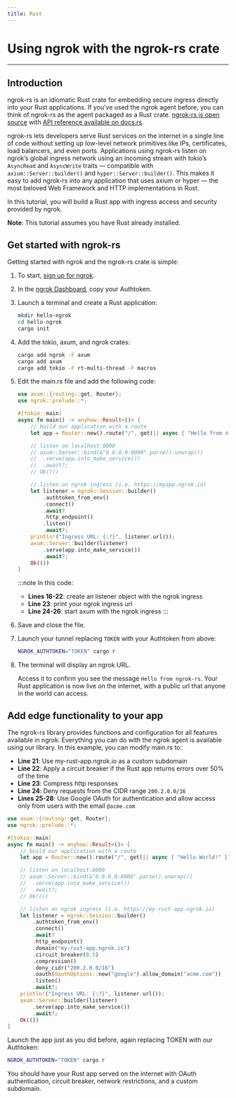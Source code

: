 ```yaml
---
title: Rust
---
```


# Using ngrok with the ngrok-rs crate
------------

## Introduction

ngrok-rs is an idiomatic Rust crate for embedding secure ingress directly into your Rust applications. If you’ve used the ngrok agent before, you can think of ngrok-rs as the agent packaged as a Rust crate. [ngrok-rs is open source](http://github.com/ngrok/ngrok-rs) with [API reference available on docs.rs](https://docs.rs/ngrok).

ngrok-rs lets developers serve Rust services on the internet in a single line of code without setting up low-level network primitives like IPs, certificates, load balancers, and even ports. Applications using ngrok-rs listen on ngrok’s global ingress network using an incoming stream with tokio’s `AsyncRead` and `AsyncWrite` traits — compatible with `axium::Server::builder()` and `hyper::Server::builder()`. This makes it easy to add ngrok-rs into any application that uses axium or hyper — the most beloved Web Framework and HTTP implementations in Rust. 

In this tutorial, you will build a Rust app with ingress access and security provided by ngrok.

**Note**: This tutorial assumes you have Rust already installed.

## Get started with ngrok-rs

Getting started with ngrok and the ngrok-rs crate is simple: 

1. To start, [sign up for ngrok](https://ngrok.com/signup).
1. In the [ngrok Dashboard](https://dashboard.ngrok.com), copy your Authtoken.
1. Launch a terminal and create a Rust application:

    ```bash
    mkdir hello-ngrok
    cd hello-ngrok
    cargo init
    ```

1. Add the tokio, axum, and ngrok crates:
    
    ```bash
    cargo add ngrok -F axum
    cargo add axum
    cargo add tokio -F rt-multi-thread -F macros
    ```

1. Edit the main.rs file and add the following code:

    ```rust showLineNumbers
    use axum::{routing::get, Router};
    use ngrok::prelude::*;

    #[tokio::main]
    async fn main() -> anyhow::Result<()> {
        // build our application with a route
        let app = Router::new().route("/", get(|| async { "Hello from ngrok-rs!" }));

        // listen on localhost:8000
        // axum::Server::bind(&"0.0.0.0:8000".parse().unwrap())
        //  .serve(app.into_make_service())
        //  .await?;
        // Ok(())

        // listen on ngrok ingress (i.e. https://myapp.ngrok.io)
        let listener = ngrok::Session::builder()
            .authtoken_from_env()
            .connect()
            .await?
            .http_endpoint()
            .listen()
            .await?;
        println!("Ingress URL: {:?}", listener.url());
        axum::Server::builder(listener)
            .serve(app.into_make_service())
            .await?;
        Ok(())
    }
    ```

    :::note In this code:
    - **Lines 16-22**: create an listener object with the ngrok ingress
    - **Line 23**: print your ngrok ingress url
    - **Line 24-26**: start axum with the ngrok ingress
    :::

1. Save and close the file.
1. Launch your tunnel replacing `TOKEN` with your Authtoken from above:

    ```bash
    NGROK_AUTHTOKEN="TOKEN" cargo r
    ```

1. The terminal will display an ngrok URL. 
    
    Access it to confirm you see the message `Hello from ngrok-rs`.
    Your Rust application is now live on the internet, with a public url that anyone in the world can access.

## Add edge functionality to your app

The ngrok-rs library provides functions and configuration for all features available in ngrok. Everything you can do with the ngrok agent is available using our library. In this example, you can modify main.rs to:

- **Line 21**: Use my-rust-app.ngrok.io as a custom subdomain
- **Line 22**: Apply a circuit breaker if the Rust app returns errors over 50% of the time
- **Line 23**: Compress http responses
- **Line 24**: Deny requests from the CIDR range `200.2.0.0/16`
- **Lines 25-28**: Use Google OAuth for authentication and allow access only from users with the email `@acme.com`


```rust showLineNumbers
use axum::{routing::get, Router};
use ngrok::prelude::*;

#[tokio::main]
async fn main() -> anyhow::Result<()> {
    // build our application with a route
    let app = Router::new().route("/", get(|| async { "Hello World!" }));

    // listen on localhost:8000
    // axum::Server::bind(&"0.0.0.0:8000".parse().unwrap())
    //  .serve(app.into_make_service())
    //  .await?;
    // Ok(())

    // listen on ngrok ingress (i.e. https://my-rust-app.ngrok.io)
    let listener = ngrok::Session::builder()
        .authtoken_from_env()
        .connect()
        .await?
        .http_endpoint()
        .domain("my-rust-app.ngrok.io")
        .circuit_breaker(0.5)
        .compression()
        .deny_cidr("200.2.0.0/16")
        .oauth(OauthOptions::new("google").allow_domain("acme.com"))
        .listen()
        .await?;
    println!("Ingress URL: {:?}", listener.url());
    axum::Server::builder(listener)
        .serve(app.into_make_service())
        .await?;
    Ok(())
}
```

Launch the app just as you did before, again replacing TOKEN with our Authtoken:

```bash
NGROK_AUTHTOKEN="TOKEN" cargo r
```

You should have your Rust app served on the internet with OAuth authentication, circuit breaker, network restrictions, and a custom subdomain.
